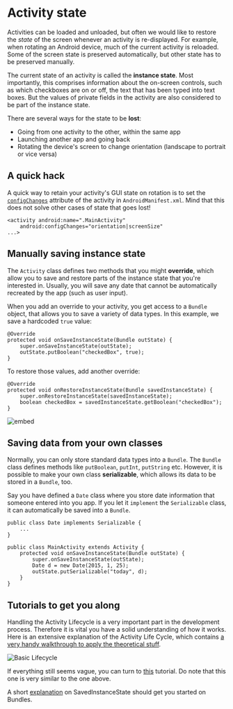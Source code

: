 # Activity state

Activities can be loaded and unloaded, but often we would like to restore the *state* of the screen whenever an activity is re-displayed. For example, when rotating an Android device, much of the current activity is reloaded. Some of the screen state is preserved automatically, but other state has to be preserved manually.

The current state of an activity is called the **instance state**. Most importantly, this comprises information about the on-screen controls, such as which checkboxes are on or off, the text that has been typed into text boxes. But the values of private fields in the activity are also considered to be part of the instance state.

There are several ways for the state to be **lost**:

- Going from one activity to the other, within the same app
- Launching another app and going back
- Rotating the device's screen to change orientation (landscape to portrait or vice versa)

## A quick hack

A quick way to retain your activity's GUI state on rotation is to set the [`configChanges`](https://developer.android.com/guide/topics/manifest/activity-element.html#config) attribute of the activity in `AndroidManifest.xml`. Mind that this does not solve other cases of state that goes lost!

    <activity android:name=".MainActivity"
        android:configChanges="orientation|screenSize"
    ...>

## Manually saving instance state

The `Activity` class defines two methods that you might **override**, which allow you to save and restore parts of the instance state that you're interested in. Usually, you will save any date that cannot be automatically recreated by the app (such as user input).

When you add an override to your activity, you get access to a `Bundle` object, that allows you to save a variety of data types. In this example, we save a hardcoded `true` value:

    @Override
    protected void onSaveInstanceState(Bundle outState) {
        super.onSaveInstanceState(outState);
        outState.putBoolean("checkedBox", true);
    }

To restore those values, add another override:

    @Override
    protected void onRestoreInstanceState(Bundle savedInstanceState) {
        super.onRestoreInstanceState(savedInstanceState);
        boolean checkedBox = savedInstanceState.getBoolean("checkedBox");
    }

![embed](https://player.vimeo.com/video/206083320)

## Saving data from your own classes

Normally, you can only store standard data types into a `Bundle`. The `Bundle` class defines methods like `putBoolean`, `putInt`, `putString` etc. However, it is possible to make your own class **serializable**, which allows its data to be stored in a `Bundle`, too.

Say you have defined a `Date` class where you store date information that someone entered into you app. If you let it `implement` the `Serializable` class, it can automatically be saved into a `Bundle`.

    public class Date implements Serializable {
        ...
    }

    public class MainActivity extends Activity {
        protected void onSaveInstanceState(Bundle outState) {
            super.onSaveInstanceState(outState);
            Date d = new Date(2015, 1, 25);
            outState.putSerializable("today", d);
        }
    }

## Tutorials to get you along

Handling the Activity Lifecycle is a very important part in the development process. Therefore it is vital you have a solid understanding of how it works. Here is an extensive explanation of the Activity Life Cycle, which contains [a very handy walkthrough to apply the theoretical stuff](http://www.vogella.com/tutorials/AndroidLifeCycle/article.html).

![Basic Lifecycle](https://developer.android.com/images/training/basics/basic-lifecycle-savestate.png)

If everything still seems vague, you can turn to [this](https://developer.xamarin.com/guides/android/application_fundamentals/activity_lifecycle/) tutorial. Do note that this one is very similar to the one above.

A short [explanation](http://www.quicktips.in/handling-activity-state-using-saved-instance-state-bundle/) on SavedInstanceState should get you started on Bundles.
